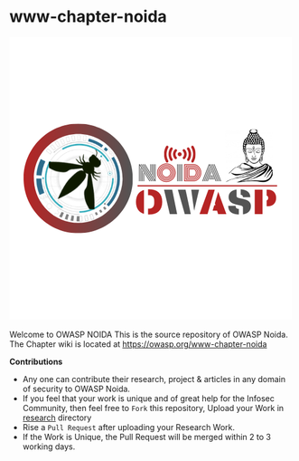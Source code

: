# www-chapter-noida

<img src="assets/images/OWASP.png"/>

Welcome to OWASP NOIDA
This is the source repository of OWASP Noida. The Chapter wiki is located at https://owasp.org/www-chapter-noida

**Contributions**

- Any one can contribute their research, project & articles in any domain of security to OWASP Noida.
- If you feel that your work is unique and of great help for the Infosec Community, then feel free to `Fork` this repository, Upload your Work in [research](research) directory
- Rise a `Pull Request` after uploading your Research Work.
- If the Work is Unique, the Pull Request will be merged within 2 to 3 working days.

